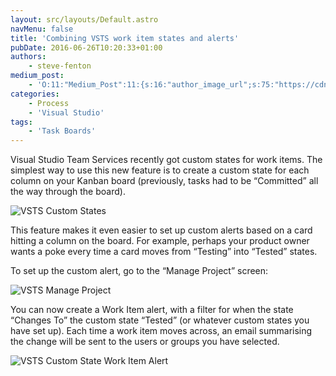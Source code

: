 ```yaml
---
layout: src/layouts/Default.astro
navMenu: false
title: 'Combining VSTS work item states and alerts'
pubDate: 2016-06-26T10:20:33+01:00
authors:
    - steve-fenton
medium_post:
    - 'O:11:"Medium_Post":11:{s:16:"author_image_url";s:75:"https://cdn-images-1.medium.com/fit/c/400/400/1*eXkhfEuF41g5W_xnc_ydLA.jpeg";s:10:"author_url";s:38:"https://medium.com/@steve.fenton.co.uk";s:11:"byline_name";N;s:12:"byline_email";N;s:10:"cross_link";s:3:"yes";s:2:"id";s:12:"b3fdac83d694";s:21:"follower_notification";s:3:"yes";s:7:"license";s:19:"all-rights-reserved";s:14:"publication_id";s:2:"-1";s:6:"status";s:5:"draft";s:3:"url";s:51:"https://medium.com/@steve.fenton.co.uk/b3fdac83d694";}'
categories:
    - Process
    - 'Visual Studio'
tags:
    - 'Task Boards'
---
```


Visual Studio Team Services recently got custom states for work items. The simplest way to use this new feature is to create a custom state for each column on your Kanban board (previously, tasks had to be “Committed” all the way through the board).

![VSTS Custom States](/img/2016/06/vsts-states.png)

This feature makes it even easier to set up custom alerts based on a card hitting a column on the board. For example, perhaps your product owner wants a poke every time a card moves from “Testing” into “Tested” states.

To set up the custom alert, go to the “Manage Project” screen:

![VSTS Manage Project](/img/2016/06/vsts-alerts-001.png)

You can now create a Work Item alert, with a filter for when the state “Changes To” the custom state “Tested” (or whatever custom states you have set up). Each time a work item moves across, an email summarising the change will be sent to the users or groups you have selected.

![VSTS Custom State Work Item Alert](/img/2016/06/vsts-alerts-002.png)
